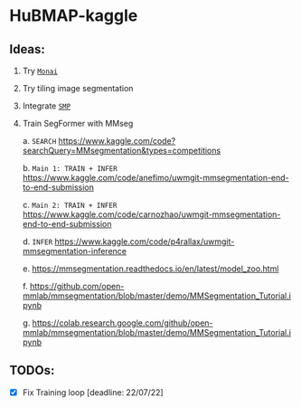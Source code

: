 # HuBMAP-kaggle

## Ideas:
1. Try [`Monai`](https://github.com/Project-MONAI/MONAI)
2. Try tiling image segmentation
3. Integrate [`SMP`](https://segmentation-modelspytorch.readthedocs.io/en/latest/)
4. Train SegFormer with MMseg

    a. `SEARCH` https://www.kaggle.com/code?searchQuery=MMsegmentation&types=competitions

    b. `Main 1: TRAIN + INFER` https://www.kaggle.com/code/anefimo/uwmgit-mmsegmentation-end-to-end-submission
  
    c. `Main 2: TRAIN + INFER` https://www.kaggle.com/code/carnozhao/uwmgit-mmsegmentation-end-to-end-submission
  
    d.  `INFER` https://www.kaggle.com/code/p4rallax/uwmgit-mmsegmentation-inference
    
    e. https://mmsegmentation.readthedocs.io/en/latest/model_zoo.html
    
    f. https://github.com/open-mmlab/mmsegmentation/blob/master/demo/MMSegmentation_Tutorial.ipynb
    
    g. https://colab.research.google.com/github/open-mmlab/mmsegmentation/blob/master/demo/MMSegmentation_Tutorial.ipynb

## TODOs:
- [X] Fix Training loop [deadline: 22/07/22]
